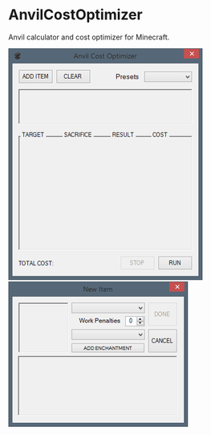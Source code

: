 # AnvilCostOptimizer

Anvil calculator and cost optimizer for Minecraft.

![mainform](imgs/mainform.png)
![itemform](imgs/itemform.png)

